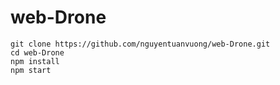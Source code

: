 # web-Drone
```
git clone https://github.com/nguyentuanvuong/web-Drone.git
cd web-Drone
npm install
npm start
```